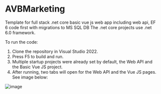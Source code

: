 # AVBMarketing
Template for full stack .net core basic vue js web app including web api, EF 6 code first with migrations to MS SQL DB
The .net core projects use .net 6.0 framework.

To run the code:
1. Clone the repository in Visual Studio 2022.
2. Press F5 to build and run.
3. Multiple startup projects were already set by default, the Web API and the Basic Vue JS project.
4. After running, two tabs will open for the Web API and the Vue JS pages. See image below: 

![image](https://user-images.githubusercontent.com/13359515/168050085-3cac647d-9e29-4d57-89b3-22544e4f2ece.png)
